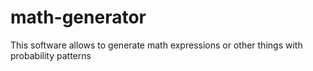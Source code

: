 # math-generator
This software allows to generate math expressions or other things with probability patterns
